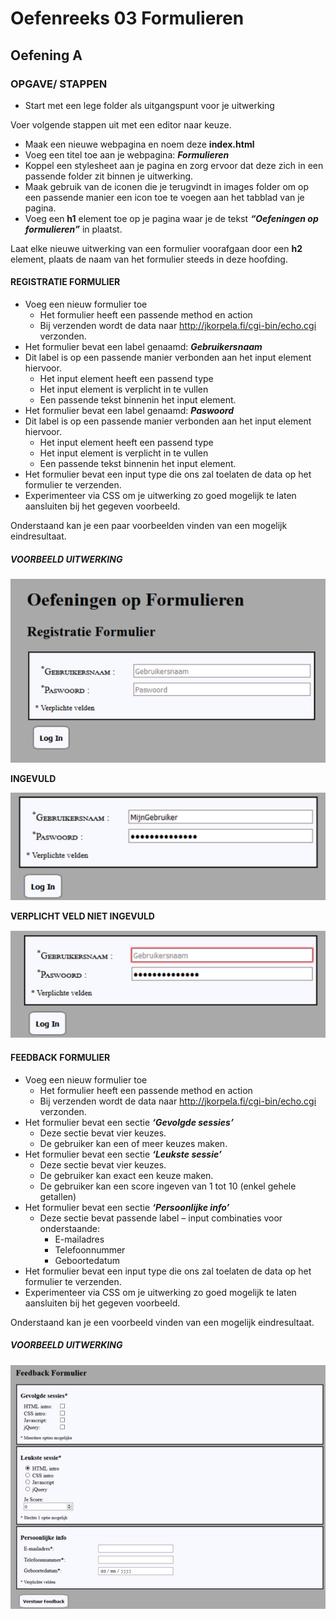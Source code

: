 ﻿# Oefenreeks 03 Formulieren
## Oefening A
### OPGAVE/ STAPPEN
* Start met een lege folder als uitgangspunt voor je uitwerking

Voer volgende stappen uit met een editor naar keuze.

* Maak een nieuwe webpagina en noem deze **index.html**
* Voeg een titel toe aan je webpagina: ***Formulieren***
* Koppel een stylesheet aan je pagina en zorg ervoor dat deze zich in een passende folder zit binnen je uitwerking.
* Maak gebruik van de iconen die je terugvindt in images folder om op een passende manier een icon toe te voegen aan het tabblad van je pagina.
* Voeg een **h1** element toe op je pagina waar je de tekst ***“Oefeningen op formulieren”*** in plaatst.

Laat elke nieuwe uitwerking van een formulier voorafgaan door een **h2** element, plaats de naam van het formulier steeds in deze hoofding. 

#### REGISTRATIE FORMULIER
* Voeg een nieuw formulier toe 
  * Het formulier heeft een passende method en action
  * Bij verzenden wordt de data naar http://jkorpela.fi/cgi-bin/echo.cgi verzonden.
* Het formulier bevat een label genaamd: ***Gebruikersnaam*** 
* Dit label is op een passende manier verbonden aan het input element hiervoor.
  * Het input element heeft een passend type
  * Het input element is verplicht in te vullen
  * Een passende tekst binnenin het input element.
* Het formulier bevat een label genaamd: ***Paswoord***
* Dit label is op een passende manier verbonden aan het input element hiervoor.
  * Het input element heeft een passend type
  * Het input element is verplicht in te vullen 
  * Een passende tekst binnenin het input element.
* Het formulier bevat een input type die ons zal toelaten de data op het formulier te verzenden.
* Experimenteer via CSS om je uitwerking zo goed mogelijk te laten aansluiten bij het gegeven voorbeeld.
 
Onderstaand kan je een paar voorbeelden vinden van een mogelijk eindresultaat. 
 
##### VOORBEELD UITWERKING 

![Voorbeeld formulier](images/uitwerking01.png)

**INGEVULD**

![Voorbeeld formulier](images/uitwerking02.png)
 
**VERPLICHT VELD NIET INGEVULD**

![Voorbeeld formulier](images/uitwerking03.png)



#### FEEDBACK FORMULIER
* Voeg een nieuw formulier toe
  * Het formulier heeft een passende method en action
  * Bij verzenden wordt de data naar http://jkorpela.fi/cgi-bin/echo.cgi verzonden.
* Het formulier bevat een sectie ***‘Gevolgde sessies’*** 
  * Deze sectie bevat vier keuzes.
  * De gebruiker kan een of meer keuzes maken.
* Het formulier bevat een sectie ***‘Leukste sessie’*** 
  * Deze sectie bevat vier keuzes.
  * De gebruiker kan exact een keuze maken.
  * De gebruiker kan een score ingeven van 1 tot 10 (enkel gehele getallen)
* Het formulier bevat een sectie ***‘Persoonlijke info’***
  * Deze sectie bevat passende label – input combinaties voor onderstaande:
    * E-mailadres
    * Telefoonnummer
    * Geboortedatum
* Het formulier bevat een input type die ons zal toelaten de data op het formulier te verzenden.
* Experimenteer via CSS om je uitwerking zo goed mogelijk te laten aansluiten bij het gegeven voorbeeld. 

Onderstaand kan je een voorbeeld vinden van een mogelijk eindresultaat. 
 
##### VOORBEELD UITWERKING 
![Voorbeeld formulier](images/uitwerking04.png)
